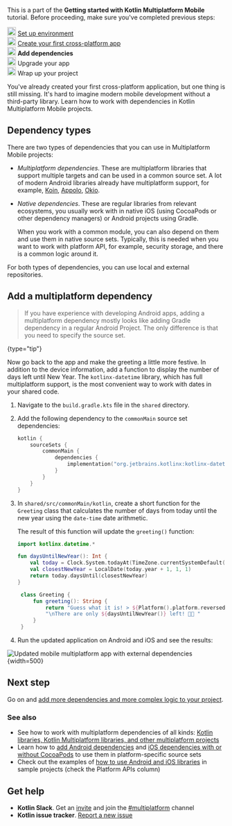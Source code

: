 [//]: # (title: Add dependencies to your project)

<microformat>
    <p>This is a part of the <strong>Getting started with Kotlin Multiplatform Mobile</strong> tutorial. Before proceeding, make sure you've completed previous steps:</p>
    <p><img src="icon-1-done.svg" width="20" alt="First step"/> <a href="multiplatform-mobile-setup.md">Set up environment</a><br/><img src="icon-2-done.svg" width="20" alt="Second step"/> <a href="multiplatform-mobile-create-first-app.md">Create your first cross-platform app</a><br/><img src="icon-3.svg" width="20" alt="Third step"/> <strong>Add dependencies</strong><br/><img src="icon-4-todo.svg" width="20" alt="Fourth step"/> Upgrade your app<br/><img src="icon-5-todo.svg" width="20" alt="Fifth step"/> Wrap up your project</p>
</microformat>

You've already created your first cross-platform application, but one thing is still missing. It's hard to imagine
modern mobile development without a third-party library. Learn how to work with dependencies in Kotlin Multiplatform Mobile
projects.

## Dependency types

There are two types of dependencies that you can use in Multiplatform Mobile projects:

* _Multiplatform dependencies_. These are multiplatform libraries that support multiple targets and can be used in a
  common
  source set. A lot of modern Android libraries already have multiplatform support, for
  example, [Koin](https://insert-koin.io/), [Appolo](https://www.apollographql.com/), [Okio](https://square.github.io/okio/).
* _Native dependencies_. These are regular libraries from relevant ecosystems, you usually work with in native iOS (using CocoaPods or other
  dependency managers) or Android projects using Gradle.

  When you work with a common module, you can also depend on them and use them in native source sets. Typically, this is
  needed when you want to work with platform API, for example, security storage, and there is a common logic around it.

For both types of dependencies, you can use local and external repositories.

## Add a multiplatform dependency

> If you have experience with developing Android apps, adding a multiplatform dependency mostly looks like adding
> Gradle dependency in a regular Android Project. The only difference is that you need to specify the source set.
>
{type="tip"}

Now go back to the app and make the greeting a little more festive. In addition to the device information, add a
function to display the number of days left until New Year. The `kotlinx-datetime` library, which has full multiplatform
support, is the most convenient way to work with dates in your shared code.

1. Navigate to the `build.gradle.kts` file in the `shared` directory.
2. Add the following dependency to the `commonMain` source set dependencies:

   ```kotlin
   kotlin {
       sourceSets {
           commonMain {
               dependencies {
                   implementation("org.jetbrains.kotlinx:kotlinx-datetime:0.3.3")
               }
           } 
       }
   }
   ```

3. In `shared/src/commonMain/kotlin`, create a short function for the `Greeting` class that calculates the number of
   days from today until the new year using the `date-time` date arithmetic.
   
   The result of this function will update the `greeting()` function:

   ```kotlin
   import kotlinx.datetime.*
   
   fun daysUntilNewYear(): Int {
       val today = Clock.System.todayAt(TimeZone.currentSystemDefault())
       val closestNewYear = LocalDate(today.year + 1, 1, 1)
       return today.daysUntil(closestNewYear)
   }

    class Greeting {
        fun greeting(): String {
            return "Guess what it is! > ${Platform().platform.reversed()}!" +
            "\nThere are only ${daysUntilNewYear()} left! 🎅🏼 "
        }
    }
   ```

4. Run the updated application on Android and iOS and see the results:

![Updated mobile multiplatform app with external dependencies](first-multiplatform-project-3.png){width=500}

## Next step

Go on and [add more dependencies and more complex logic to your project](multiplatform-mobile-upgrade-app.md).

### See also

* See how to work with multiplatform dependencies of all
  kinds: [Kotlin libraries, Kotlin Multiplatform libraries, and other multiplatform projects](multiplatform-add-dependencies.md)
* Learn how to [add Android dependencies](multiplatform-mobile-android-dependencies.md)
  and [iOS dependencies with or without CocoaPods](multiplatform-mobile-ios-dependencies.md) to use them in
  platform-specific source sets
* Check out the examples of [how to use Android and iOS libraries](multiplatform-mobile-samples.md) in sample projects
  (check the Platform APIs column)

## Get help

* **Kotlin Slack**. Get an [invite](https://surveys.jetbrains.com/s3/kotlin-slack-sign-up) and join the [#multiplatform](https://kotlinlang.slack.com/archives/C3PQML5NU) channel
* **Kotlin issue tracker**. [Report a new issue](https://youtrack.jetbrains.com/newIssue?project=KT)
